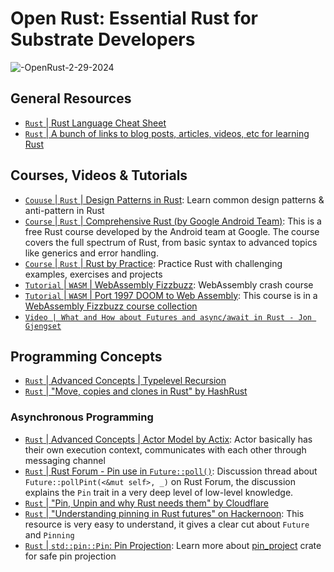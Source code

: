 # Open Rust: Essential Rust for Substrate Developers

![-OpenRust-2-29-2024](https://github.com/openguild-labs/open-rust/assets/56880684/36780f74-079c-45ab-986a-f69e414a3a30)

## General Resources
- [`Rust` | Rust Language Cheat Sheet](https://cheats.rs/)
- [`Rust` | A bunch of links to blog posts, articles, videos, etc for learning Rust](https://github.com/ctjhoa/rust-learning)
## Courses, Videos & Tutorials
- [`Couuse` | `Rust` | Design Patterns in Rust](https://rust-unofficial.github.io/patterns/): Learn common design patterns & anti-pattern in Rust
- [`Course` | `Rust` | Comprehensive Rust (by Google Android Team)](https://github.com/google/comprehensive-rust): This is a free Rust course developed by the Android team at Google. The course covers the full spectrum of Rust, from basic syntax to advanced topics like generics and error handling.
- [`Course` | `Rust` | Rust by Practice](https://practice.course.rs/why-exercise.html): Practice Rust with challenging examples, exercises and projects
- [`Tutorial` | `WASM` | WebAssembly Fizzbuzz](https://github.com/diekmann/wasm-fizzbuzz): WebAssembly crash course
- [`Tutorial` | `WASM` | Port 1997 DOOM to Web Assembly](https://github.com/diekmann/wasm-fizzbuzz/tree/main/doom): This course is in a [WebAssembly Fizzbuzz course collection](https://github.com/diekmann/wasm-fizzbuzz/)
- [`Video | What and How about Futures and async/await in Rust - Jon Gjengset`](https://www.youtube.com/watch?v=9_3krAQtD2k)
## Programming Concepts
- [`Rust` | Advanced Concepts | Typelevel Recursion](https://beachape.com/blog/2017/03/12/gentle-intro-to-type-level-recursion-in-Rust-from-zero-to-frunk-hlist-sculpting/)
- [`Rust` | "Move, copies and clones in Rust" by HashRust](https://hashrust.com/blog/moves-copies-and-clones-in-rust/)
### Asynchronous Programming
- [`Rust` | Advanced Concepts | Actor Model by Actix](https://actix.rs/docs/actix/actor/): Actor basically has their own execution context, communicates with each other through messaging channel
- [`Rust` | Rust Forum - Pin use in `Future::poll()`](https://users.rust-lang.org/t/pin-use-in-futures-poll/80264/7): Discussion thread about `Future::pollPint(<&mut self>, _)` on Rust Forum, the discussion explains the `Pin` trait in a very deep level of low-level knowledge.
- [`Rust` | "Pin, Unpin and why Rust needs them" by Cloudflare](https://blog.cloudflare.com/pin-and-unpin-in-rust/)
- [`Rust` | "Understanding pinning in Rust futures" on Hackernoon](https://hackernoon.com/pin-safety-understanding-pinning-in-rust-futures): This resource is very easy to understand, it gives a clear cut about `Future` and `Pinning`
- [`Rust` | `std::pin::Pin`: Pin Projection](https://doc.rust-lang.org/std/pin/index.html#projections-and-structural-pinning): Learn more about [pin_project](https://docs.rs/pin-project/latest/pin_project/) crate for safe pin projection

